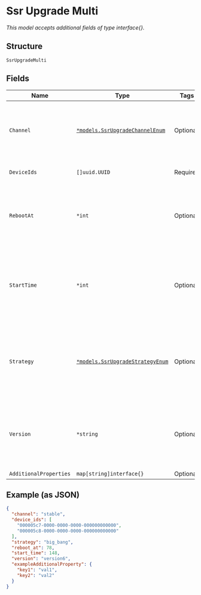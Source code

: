 
# Ssr Upgrade Multi

*This model accepts additional fields of type interface{}.*

## Structure

`SsrUpgradeMulti`

## Fields

| Name | Type | Tags | Description |
|  --- | --- | --- | --- |
| `Channel` | [`*models.SsrUpgradeChannelEnum`](../../doc/models/ssr-upgrade-channel-enum.md) | Optional | upgrade channel to follow. enum: `alpha`, `beta`, `stable`<br>**Default**: `"stable"` |
| `DeviceIds` | `[]uuid.UUID` | Required | List of 128T device IDs to upgrade |
| `RebootAt` | `*int` | Optional | Reboot start time in epoch seconds, default is start_time, -1 disables reboot |
| `StartTime` | `*int` | Optional | 128T firmware download start time in epoch seconds, default is now, -1 disables download |
| `Strategy` | [`*models.SsrUpgradeStrategyEnum`](../../doc/models/ssr-upgrade-strategy-enum.md) | Optional | enum:<br><br>* `big_bang`: upgrade all at once<br>* `serial`: one at a time<br>**Default**: `"big_bang"` |
| `Version` | `*string` | Optional | 128T firmware version to upgrade (e.g. 5.3.0-93)<br>**Constraints**: *Minimum Length*: `1` |
| `AdditionalProperties` | `map[string]interface{}` | Optional | - |

## Example (as JSON)

```json
{
  "channel": "stable",
  "device_ids": [
    "000005c7-0000-0000-0000-000000000000",
    "000005c8-0000-0000-0000-000000000000"
  ],
  "strategy": "big_bang",
  "reboot_at": 78,
  "start_time": 148,
  "version": "version6",
  "exampleAdditionalProperty": {
    "key1": "val1",
    "key2": "val2"
  }
}
```

